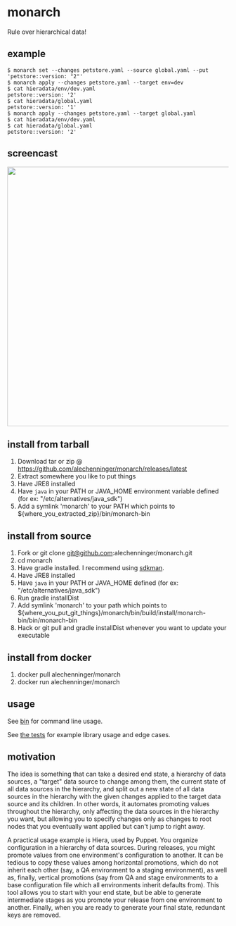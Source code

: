 # monarch
Rule over hierarchical data!

## example
```
$ monarch set --changes petstore.yaml --source global.yaml --put 'petstore::version: "2"'
$ monarch apply --changes petstore.yaml --target env=dev
$ cat hieradata/env/dev.yaml 
petstore::version: '2'
$ cat hieradata/global.yaml 
petstore::version: '1'
$ monarch apply --changes petstore.yaml --target global.yaml
$ cat hieradata/env/dev.yaml 
$ cat hieradata/global.yaml 
petstore::version: '2'
```

## screencast

<a href="https://asciinema.org/a/47206?speed=2&autoplay=1" target="_blank"><img src="https://asciinema.org/a/47206.png" width="589"/></a>

## install from tarball
1. Download tar or zip @ https://github.com/alechenninger/monarch/releases/latest
2. Extract somewhere you like to put things
3. Have JRE8 installed
4. Have `java` in your PATH or JAVA_HOME environment variable defined (for ex: "/etc/alternatives/java_sdk")
5. Add a symlink 'monarch' to your PATH which points to ${where_you_extracted_zip}/bin/monarch-bin

## install from source
1. Fork or git clone git@github.com:alechenninger/monarch.git
2. cd monarch
3. Have gradle installed. I recommend using [sdkman](http://sdkman.io/usage.html).
4. Have JRE8 installed
5. Have `java` in your PATH or JAVA_HOME defined (for ex: "/etc/alternatives/java_sdk")
6. Run gradle installDist
7. Add symlink 'monarch' to your path which points to ${where_you_put_git_things}/monarch/bin/build/install/monarch-bin/bin/monarch-bin
8. Hack or git pull and gradle installDist whenever you want to update your executable

## install from docker
1. docker pull alechenninger/monarch
2. docker run alechenninger/monarch

## usage
See [bin](https://github.com/alechenninger/monarch/blob/master/bin/) for command line usage.

See [the tests](https://github.com/alechenninger/monarch/blob/master/lib/test/MonarchTest.groovy) for
example library usage and edge cases.

## motivation
The idea is something that can take a desired end state, a hierarchy of data sources, a "target"
data source to change among them, the current state of all data sources in the hierarchy, and
split out a new state of all data sources in the hierarchy with the given changes applied to the
target data source and its children. In other words, it automates promoting values throughout the
hierarchy, only affecting the data sources in the hierarchy you want, but allowing you to specify
changes only as changes to root nodes that you eventually want applied but can't jump to right 
away.

A practical usage example is Hiera, used by Puppet. You organize configuration in a hierarchy of
data sources. During releases, you might promote values from one environment's configuration to
another. It can be tedious to copy these values among horizontal promotions, which do not inherit
each other (say, a QA environment to a staging environment), as well as, finally, vertical
promotions (say from QA and stage environments to a base configuration file which all environments
inherit defaults from). This tool allows you to start with your end state, but be able to generate
intermediate stages as you promote your release from one environment to another. Finally, when you
are ready to generate your final state, redundant keys are removed.
